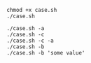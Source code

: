```shell script
chmod +x case.sh
./case.sh

./case.sh -a
./case.sh -c 
./case.sh -c -a
./case.sh -b 
./case.sh -b 'some value'
```

